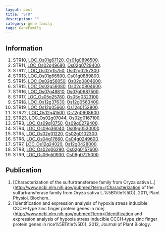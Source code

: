 ```yaml
---
layout: post
title: "STR"
description: ""
category: gene family
tags: GeneFamily
---
```


## Information
1. STR10, [LOC_Os01g67120](http://rice.plantbiology.msu.edu/cgi-bin/ORF_infopage.cgi?orf=LOC_Os01g67120), [Os01g0896500](http://rapdb.dna.affrc.go.jp/viewer/gbrowse_details/irgsp1?name=Os01g0896500).
2. STR11, [LOC_Os02g49680](http://rice.plantbiology.msu.edu/cgi-bin/ORF_infopage.cgi?orf=LOC_Os02g49680), [Os02g0729400](http://rapdb.dna.affrc.go.jp/viewer/gbrowse_details/irgsp1?name=Os02g0729400).
3. STR12, [LOC_Os02g15750](http://rice.plantbiology.msu.edu/cgi-bin/ORF_infopage.cgi?orf=LOC_Os02g15750), [Os02g0257300](http://rapdb.dna.affrc.go.jp/viewer/gbrowse_details/irgsp1?name=Os02g0257300).
4. STR13, [LOC_Os01g66600](http://rice.plantbiology.msu.edu/cgi-bin/ORF_infopage.cgi?orf=LOC_Os01g66600), [Os01g0889800](http://rapdb.dna.affrc.go.jp/viewer/gbrowse_details/irgsp1?name=Os01g0889800).
5. STR15, [LOC_Os02g56050](http://rice.plantbiology.msu.edu/cgi-bin/ORF_infopage.cgi?orf=LOC_Os02g56050), [Os02g0804600](http://rapdb.dna.affrc.go.jp/viewer/gbrowse_details/irgsp1?name=Os02g0804600).
6. STR15, [LOC_Os02g56080](http://rice.plantbiology.msu.edu/cgi-bin/ORF_infopage.cgi?orf=LOC_Os02g56080), [Os02g0804600](http://rapdb.dna.affrc.go.jp/viewer/gbrowse_details/irgsp1?name=Os02g0804600).
7. STR16, [LOC_Os07g48810](http://rice.plantbiology.msu.edu/cgi-bin/ORF_infopage.cgi?orf=LOC_Os07g48810), [Os07g0687500](http://rapdb.dna.affrc.go.jp/viewer/gbrowse_details/irgsp1?name=Os07g0687500).
8. STR17, [LOC_Os05g25780](http://rice.plantbiology.msu.edu/cgi-bin/ORF_infopage.cgi?orf=LOC_Os05g25780), [Os05g0323100](http://rapdb.dna.affrc.go.jp/viewer/gbrowse_details/irgsp1?name=Os05g0323100).
9. STR18, [LOC_Os12g37630](http://rice.plantbiology.msu.edu/cgi-bin/ORF_infopage.cgi?orf=LOC_Os12g37630), [Os12g0563400](http://rapdb.dna.affrc.go.jp/viewer/gbrowse_details/irgsp1?name=Os12g0563400).
10. STR19, [LOC_Os12g05660](http://rice.plantbiology.msu.edu/cgi-bin/ORF_infopage.cgi?orf=LOC_Os12g05660), [Os12g0152800](http://rapdb.dna.affrc.go.jp/viewer/gbrowse_details/irgsp1?name=Os12g0152800).
11. STR22, [LOC_Os12g41500](http://rice.plantbiology.msu.edu/cgi-bin/ORF_infopage.cgi?orf=LOC_Os12g41500), [Os12g0608600](http://rapdb.dna.affrc.go.jp/viewer/gbrowse_details/irgsp1?name=Os12g0608600).
12. STR23, [LOC_Os02g07044](http://rice.plantbiology.msu.edu/cgi-bin/ORF_infopage.cgi?orf=LOC_Os02g07044), [Os02g0167100](http://rapdb.dna.affrc.go.jp/viewer/gbrowse_details/irgsp1?name=Os02g0167100).
13. STR3, [LOC_Os09g10750](http://rice.plantbiology.msu.edu/cgi-bin/ORF_infopage.cgi?orf=LOC_Os09g10750), [Os09g0279400](http://rapdb.dna.affrc.go.jp/viewer/gbrowse_details/irgsp1?name=Os09g0279400).
14. STR4, [LOC_Os09g36040](http://rice.plantbiology.msu.edu/cgi-bin/ORF_infopage.cgi?orf=LOC_Os09g36040), [Os09g0530000](http://rapdb.dna.affrc.go.jp/viewer/gbrowse_details/irgsp1?name=Os09g0530000).
15. STR5, [LOC_Os02g01220](http://rice.plantbiology.msu.edu/cgi-bin/ORF_infopage.cgi?orf=LOC_Os02g01220), [Os02g0102300](http://rapdb.dna.affrc.go.jp/viewer/gbrowse_details/irgsp1?name=Os02g0102300).
16. STR6, [LOC_Os04g17660](http://rice.plantbiology.msu.edu/cgi-bin/ORF_infopage.cgi?orf=LOC_Os04g17660), [Os04g0249600](http://rapdb.dna.affrc.go.jp/viewer/gbrowse_details/irgsp1?name=Os04g0249600).
17. STR7, [LOC_Os12g24020](http://rice.plantbiology.msu.edu/cgi-bin/ORF_infopage.cgi?orf=LOC_Os12g24020), [Os12g0428000](http://rapdb.dna.affrc.go.jp/viewer/gbrowse_details/irgsp1?name=Os12g0428000).
18. STR8, [LOC_Os02g06290](http://rice.plantbiology.msu.edu/cgi-bin/ORF_infopage.cgi?orf=LOC_Os02g06290), [Os02g0157600](http://rapdb.dna.affrc.go.jp/viewer/gbrowse_details/irgsp1?name=Os02g0157600).
19. STR9, [LOC_Os06g50930](http://rice.plantbiology.msu.edu/cgi-bin/ORF_infopage.cgi?orf=LOC_Os06g50930), [Os06g0725000](http://rapdb.dna.affrc.go.jp/viewer/gbrowse_details/irgsp1?name=Os06g0725000).

## Publication
1. [Characterization of the sulfurtransferase family from Oryza sativa L.](http://www.ncbi.nlm.nih.gov/pubmed?term=(Characterization of the sulfurtransferase family from Oryza sativa L.%5BTitle%5D)), 2011, Plant Physiol. Biochem..
2. [Identification and expression analysis of hypoxia stress inducible CCCH-type zinc finger protein genes in rice](http://www.ncbi.nlm.nih.gov/pubmed?term=(Identification and expression analysis of hypoxia stress inducible CCCH-type zinc finger protein genes in rice%5BTitle%5D)), 2012, Journal of Plant Biology.


